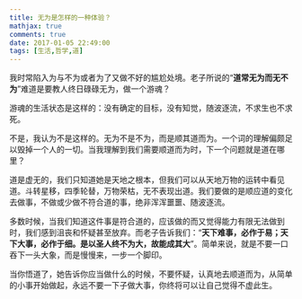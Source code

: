 ```yaml
---
title: 无为是怎样的一种体验？
mathjax: true
comments: true
date: 2017-01-05 22:49:00
tags: [生活,哲学,道]
---
```


我时常陷入为与不为或者为了又做不好的尴尬处境。老子所说的“**道常无为而无不为**”难道是要教人终日碌碌无为，做一个游魂？

游魂的生活状态是这样的：没有确定的目标，没有知觉，随波逐流，不求生也不求死。

不是，我认为不是这样的。无为不是不为，而是顺其道而为。一个词的理解偏颇足以毁掉一个人的一切。当我理解到我们需要顺道而为时，下一个问题就是道在哪里？

道是虚无的，我们只知道她是天地之根本，但我们可以从天地万物的运转中看见道。斗转星移，四季轮替，万物荣枯，无不表现出道。我们要做的是顺应道的变化去做事，不做或少做不符合道的事，绝非浑浑噩噩、随波逐流。

多数时候，当我们知道这件事是符合道的，应该做的而又觉得能力有限无法做到时，我们感到沮丧和怀疑甚至放弃。而老子告诉我们：“**天下难事，必作于易；天下大事，必作于细。是以圣人终不为大，故能成其大**”。简单来说，就是不要一口吞下一头大象，而是慢慢来，一步一个脚印。

当你悟道了，她告诉你应当做什么的时候，不要怀疑，认真地去顺道而为，从简单的小事开始做起，永远不要一下子做大事，你终将可以让自己觉得不虚此生。